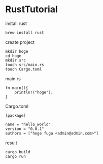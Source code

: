 # RustTutorial

install rust
```
brew install rust
```

create project
```
mkdir hoge
cd hoge
mkdir src
touch src/main.rs
touch Cargo.toml
```

main.rs
```
fn main(){
    println!("hoge");
}
```

Cargo.toml
```
[package]

name = "hello_world"
version = "0.0.1"
authors = ["hoge fuga <admin@admin.com>"]
```

result
```
cargo build
cargo run
```
